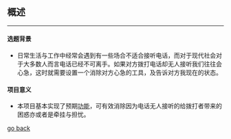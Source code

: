## 概述 ##


---

#### 选题背景
* 日常生活与工作中经常会遇到有一些场合不适合接听电话，而对于现代社会对于大多数人而言电话已经不可离手。如果对方拨打电话却无人接听我们往往会心急，这时就需要设置一个消除对方心急的工具，及告诉对方我现在的状态。


#### 项目意义
* 本项目基本实现了预期[功能](zpgnjyxsj.md)，可有效消除因为电话无人接听的给拨打者带来的困惑亦或者是牵挂与担忧。

[go back](SUMMARY.md)

        